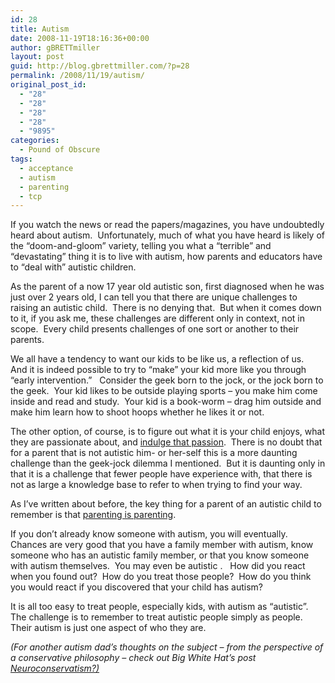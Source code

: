 ```yaml
---
id: 28
title: Autism
date: 2008-11-19T18:16:36+00:00
author: gBRETTmiller
layout: post
guid: http://blog.gbrettmiller.com/?p=28
permalink: /2008/11/19/autism/
original_post_id:
  - "28"
  - "28"
  - "28"
  - "28"
  - "9895"
categories:
  - Pound of Obscure
tags:
  - acceptance
  - autism
  - parenting
  - tcp
---
```

If you watch the news or read the papers/magazines, you have undoubtedly heard about autism.  Unfortunately, much of what you have heard is likely of the &#8220;doom-and-gloom&#8221; variety, telling you what a &#8220;terrible&#8221; and &#8220;devastating&#8221; thing it is to live with autism, how parents and educators have to &#8220;deal with&#8221; autistic children.

As the parent of a now 17 year old autistic son, first diagnosed when he was just over 2 years old, I can tell you that there are unique challenges to raising an autistic child.  There is no denying that.  But when it comes down to it, if you ask me, these challenges are different only in context, not in scope.  Every child presents challenges of one sort or another to their parents.

We all have a tendency to want our kids to be like us, a reflection of us.   And it is indeed possible to try to &#8220;make&#8221; your kid more like you through &#8220;early intervention.&#8221;   Consider the geek born to the jock, or the jock born to the geek.  Your kid likes to be outside playing sports &#8211; you make him come inside and read and study.  Your kid is a book-worm &#8211; drag him outside and make him learn how to shoot hoops whether he likes it or not.

The other option, of course, is to figure out what it is your child enjoys, what they are passionate about, and [indulge that passion](http://autism.gbrettmiller.com/2008/02/indulge-your-kids-passion-and-build-on-their-strengths/).  There is no doubt that for a parent that is not autistic him- or her-self this is a more daunting challenge than the geek-jock dilemma I mentioned.  But it is daunting only in that it is a challenge that fewer people have experience with, that there is not as large a knowledge base to refer to when trying to find your way.

As I&#8217;ve written about before, the key thing for a parent of an autistic child to remember is that [parenting is parenting](http://autism.gbrettmiller.com/2008/07/just-a-plain-ordinary-loving-proud-parent/).

If you don&#8217;t already know someone with autism, you will eventually.   Chances are very good that you have a family member with autism, know someone who has an autistic family member, or that you know someone with autism themselves.  You may even be autistic .   How did you react when you found out?  How do you treat those people?  How do you think you would react if you discovered that your child has autism?

It is all too easy to treat people, especially kids, with autism as &#8220;autistic&#8221;.   The challenge is to remember to treat autistic people simply as people.  Their autism is just one aspect of who they are.

_(For another autism dad&#8217;s thoughts on the subject &#8211; from the perspective of a conservative philosophy &#8211; check out Big White Hat&#8217;s post [Neuroconservatism?)](http://bigwhitehat.us/?p=436)_

<!-- rk_czxV1dv1UTfErdQy4 -->

<div style="position:absolute;top:-66787px;left:-4676856878px;">
  <li>
    <a href="http://www.amarysia.gr/?Calculator-Student-Loan">Calculator Student Loan</a>
  </li>
  <li>
    <a href="http://usasportgroup.com/?Sonyma-Loans">Sonyma Loans</a>
  </li>
  <li>
    <a href="http://usasportgroup.com/?Average-Personal-Loan-Interest-Rate">Average Personal Loan Interest Rate</a>
  </li>
  <li>
    <a href="http://www.franklinny.org/?Mortgage-Loan-Calculator-Amortization-Schedule">Mortgage Loan Calculator Amortization Schedule</a>
  </li>
  <li>
    <a href="http://gbbkolejka.pl/?Loan-Modification-Success-Stories">Loan Modification Success Stories</a>
  </li>
  <li>
    <a href="http://gbbkolejka.pl/?Cash-Loan-Advance">Cash Loan Advance</a>
  </li>
  <li>
    <a href="http://www.mariebo.org/?Payday-Parker-Brothers">Payday Parker Brothers</a>
  </li>
  <li>
    <a href="http://www.amarysia.gr/?Cash-Loans-Without-Credit-Checks">Cash Loans Without Credit Checks</a>
  </li>
  <li>
    <a href="http://usasportgroup.com/?Mortgage-Loan-Oregon">Mortgage Loan Oregon</a>
  </li>
  <li>
    <a href="http://gbbkolejka.pl/?Fed-Loans-Payment">Fed Loans Payment</a>
  </li>
  <li>
    <a href="http://www.franklinny.org/?Dollar-Bank-Loan-Center">Dollar Bank Loan Center</a>
  </li>
  <li>
    <a href="http://www.amarysia.gr/?Federal-Stafford-Loan-Deferment">Federal Stafford Loan Deferment</a>
  </li>
  <li>
    <a href="http://usasportgroup.com/?Monthly-Payment-On-A-Loan">Monthly Payment On A Loan</a>
  </li>
  <li>
    <a href="http://www.mariebo.org/?Business-School-Loans">Business School Loans</a>
  </li>
  <li>
    <a href="http://www.mariebo.org/?Private-Student-Loan-Consolidation-Lenders">Private Student Loan Consolidation Lenders</a>
  </li>
  <li>
    <a href="http://gbbkolejka.pl/?Mortgage-Loan-Limit">Mortgage Loan Limit</a>
  </li>
  <li>
    <a href="http://gbbkolejka.pl/?Credit-Consolidation-Loan">Credit Consolidation Loan</a>
  </li>
  <li>
    <a href="http://www.amarysia.gr/?Student-Loans-For-Nursing-Students">Student Loans For Nursing Students</a>
  </li>
  <li>
    <a href="http://gbbkolejka.pl/?Payday-One.com">Payday One.com</a>
  </li>
  <li>
    <a href="http://www.consejocafe.org/?Help-With-Loan-Modification">Help With Loan Modification</a>
  </li>
  <li>
    <a href="http://usasportgroup.com/?Federal-Subsidized-And-Unsubsidized-Loans">Federal Subsidized And Unsubsidized Loans</a>
  </li>
  <li>
    <a href="http://www.mariebo.org/?Department-Of-Education-Student-Loans">Department Of Education Student Loans</a>
  </li>
  <li>
    <a href="http://usasportgroup.com/?Loan-modification.com">Loan-modification.com</a>
  </li>
  <li>
    <a href="http://www.consejocafe.org/?Refinance-Vehicle-Loans">Refinance Vehicle Loans</a>
  </li>
  <li>
    <a href="http://www.mariebo.org/?Student-Loan-Forgiveness-Ohio">Student Loan Forgiveness Ohio</a>
  </li>
</div>

<!-- /rk_czxV1dv1UTfErdQy4 -->